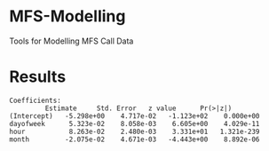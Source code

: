MFS-Modelling
=============

Tools for Modelling MFS Call Data

Results
===============
    Coefficients:
             Estimate     Std. Error   z value      Pr(>|z|)   
    (Intercept)   -5.298e+00    4.717e-02   -1.123e+02    0.000e+00
    dayofweek      5.323e-02    8.058e-03    6.605e+00    4.029e-11
    hour           8.263e-02    2.480e-03    3.331e+01   1.321e-239
    month         -2.075e-02    4.671e-03   -4.443e+00    8.892e-06

